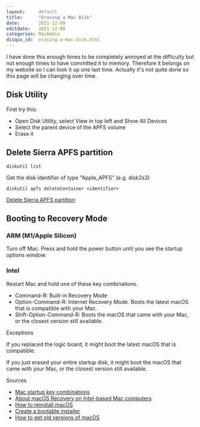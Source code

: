 ```yaml
---
layout:     default
title:      "Erasing a Mac Disk"
date:       2021-12-09
editdate:   2021-12-09
categories: MacAdmin
disqus_id:  erasing-a-mac-disk.html
---
```


I have done this enough times to be completely annoyed at the difficulty but not enough times to have committed it to memory. Therefore it belongs on my website so I can look it up one last time. Actually it's not quite done so this page will be changing over time.

## Disk Utility

First try this:

- Open Disk Utility, select View in top left and Show All Devices
- Select the parent device of the APFS volume
- Erase it

## Delete Sierra APFS partition

	diskutil list

Get the disk identifier of type "Apple_APFS" (e.g. disk2s3)

	diskutil apfs deleteContainer <identifier>

[Delete Sierra APFS partition](https://www.macobserver.com/tips/deep-dive/macos-sierra-delete-apfs-partition-right-way/)

## Booting to Recovery Mode

### ARM (M1/Apple Silicon)

Turn off Mac. Press and hold the power button until you see the startup options window.

### Intel

Restart Mac and hold one of these key combinations.

- Command-R: Built-in Recovery Mode
- Option-Command-R: Internet Recovery Mode. Boots the latest macOS that is compatible with your Mac.
- Shift-Option-Command-R: Boots the macOS that came with your Mac, or the closest version still available.

Exceptions

If you replaced the logic board, it might boot the latest macOS that is compatible.

If you just erased your entire startup disk, it might boot the macOS that came with your Mac, or the closest version still available. 

Sources

- [Mac startup key combinations](https://support.apple.com/en-us/HT201255)
- [About macOS Recovery on Intel-based Mac computers](https://support.apple.com/en-us/HT201314)
- [How to reinstall macOS](https://support.apple.com/en-us/HT204904)
- [Create a bootable installer](https://support.apple.com/en-us/HT201372)
- [How to get old versions of macOS](https://support.apple.com/en-us/HT211683)
